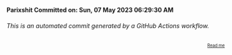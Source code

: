 **Parixshit Committed on: Sun, 07 May 2023 06:29:30 AM** <!-- e73b915c-7ac7-43c3-9e52-3fd4a09801cb -->

###### This is an automated commit generated by a GitHub Actions workflow.

<div align="right"><sub><sup><a href="https://github.com/Parixshit/AutoCommit.git">Read me</a></sup></sub></div>
